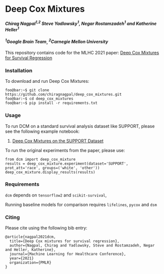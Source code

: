 # Deep Cox Mixtures
#### _Chirag Nagpal<sup>1,2</sup> Steve Yadlowsky<sup>1</sup>, Negar Rostamzadeh<sup>1</sup> and Katherine Heller<sup>1</sup>_

#### _<sup>1</sup>Google Brain Team_, _<sup>2</sup>Carnegie Mellon University_

This repository contains code for the MLHC 2021 paper: 
[Deep Cox Mixtures for Survival Regression](https://arxiv.org/abs/2101.06536)


### Installation

To download and run Deep Cox Mixtures:

```console
foo@bar:~$ git clone https://github.com/chiragnagpal/deep_cox_mixtures.git
foo@bar:~$ cd deep_cox_mixtures
foo@bar:~$ pip install -r requirements.txt
```


### Usage

To run DCM on a standard survival analysis dataset like SUPPORT, please see the following
example notebook:

1. [Deep Cox Mixtures on the SUPPORT Dataset](https://nbviewer.jupyter.org/github/chiragnagpal/deep_cox_mixtures/blob/master/DCM%20on%20SUPPORT%20Dataset.ipynb)


To run the original experiments from the paper, please use: 
```
from dcm import deep_cox_mixture
results = deep_cox_mixture.experiment(dataset='SUPPORT', prot_att='race', groups=('white', 'other'))
deep_cox_mixture.display_results(results)
```
### Requirements
`dcm` depends on `tensorflow2` and `scikit-survival`, 

Running baseline models for comparison requires `lifelines`, `pycox` and `dsm`


### Citing

Please cite using the following bib entry:

```
@article{nagpal2021dcm,
  title={Deep Cox mixtures for survival regression},
  author={Nagpal, Chirag and Yadlowsky, Steve and Rostamzadeh, Negar and Heller, Katherine},
  journal={Machine Learning for Healthcare Conference},
  year={2021}
  organization={PMLR}
}
```
